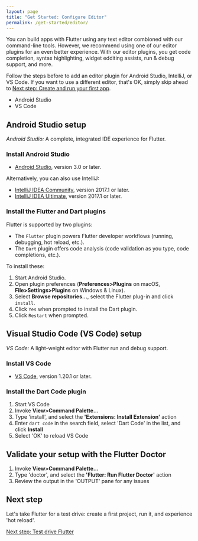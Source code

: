 ```yaml
---
layout: page
title: "Get Started: Configure Editor"
permalink: /get-started/editor/
---
```


You can build apps with Flutter using any text editor combioned with our
command-line tools. However, we recommend using one of our editor plugins for an
even better experience. With our editor plugins, you get code completion, syntax
highlighting, widget edditing assists, run & debug support, and more.

Follow the steps before to add an editor plugin for Android Studio, IntelliJ, or
VS Code. If you want to use a different editor, that's OK, simply skip ahead to
[Next step: Create and run your first app](/get-started/test-drive/).

<ul class="tabs__top-bar">
    <li class="tab-link current" data-tab="tab-install-androidsstudio">Android Studio</li>
    <li class="tab-link" data-tab="tab-install-vscode">VS Code</li>
</ul>

<div id="tab-install-androidsstudio" class="tabs__content current" markdown="1">

## Android Studio setup

*Android Studio:* A complete, integrated IDE experience for Flutter. 

### Install Android Studio

   * [Android Studio](https://developer.android.com/studio/index.html), version 3.0 or later.

Alternatively, you can also use IntelliJ:

   * [IntelliJ IDEA Community](https://www.jetbrains.com/idea/download/), version 2017.1 or later.
   * [IntelliJ IDEA Ultimate](https://www.jetbrains.com/idea/download/), version 2017.1 or later.

### Install the Flutter and Dart plugins

Flutter is supported by two plugins:

   * The `Flutter` plugin powers Flutter developer workflows (running,
     debugging, hot reload, etc.).
   * The `Dart` plugin offers code analysis (code validation as you type, code
     completions, etc.).

To install these:

   1. Start Android Studio.
   1. Open plugin preferences (**Preferences>Plugins** on macOS,
      **File>Settings>Plugins** on Windows & Linux).
   1. Select **Browse repositories…**,  select the Flutter plug-in and click
      `install`.
   1. Click `Yes` when prompted to install the Dart plugin.
   1. Click `Restart` when prompted.

</div>

<div id="tab-install-vscode" class="tabs__content" markdown="1">

## Visual Studio Code (VS Code) setup

*VS Code:* A light-weight editor with Flutter run and debug support.

### Install VS Code

  * [VS Code](https://code.visualstudio.com/), version 1.20.1 or later.

### Install the Dart Code plugin

  1. Start VS Code
  1. Invoke **View>Command Palette...**
  1. Type 'install', and select the **'Extensions: Install Extension'** action
  1. Enter `dart code` in the search field, select 'Dart Code' in the list, and
     click **Install**
  1. Select 'OK' to reload VS Code

## Validate your setup with the Flutter Doctor

  1. Invoke **View>Command Palette...**
  1. Type 'doctor', and select the **'Flutter: Run Flutter Doctor'** action
  1. Review the output in the 'OUTPUT' pane for any issues

</div>

## Next step

Let's take Flutter for a test drive: create a first project, run it, and
experience 'hot reload'.

[Next step: Test drive Flutter](/get-started/test-drive/)
